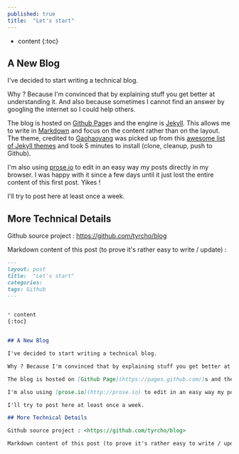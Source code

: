 ```yaml
---
published: true
title:  "Let's start"
---
```



* content
{:toc}


## A New Blog

I've decided to start writing a technical blog.

Why ? Because I'm convinced that by explaining stuff you get better at understanding it. And also because sometimes I cannot find an answer by googling the internet so I could help others.

The blog is hosted on [Github Page](https://pages.github.com/)s and the engine is [Jekyll](https://jekyllrb.com/). This allows me to write in [Markdown](https://daringfireball.net/projects/markdown/) and focus on the content rather than on the layout. The theme, credited to [Gaohaoyang](https://gaohaoyang.github.io/) was picked up from this [awesome list of Jekyll themes](https://github.com/jekyll/jekyll/wiki/Themes) and took 5 minutes to install (clone, cleanup, push to Github).

I'm also using [prose.io](http://prose.io) to edit in an easy way my posts directly in my browser. I was happy with it since a few days until it just lost the entire content of this first post. Yikes !

I'll try to post here at least once a week.

## More Technical Details

Github source project : <https://github.com/tyrcho/blog>

Markdown content of this post (to prove it's rather easy to write / update) :

```markdown
---
layout: post
title:  "Let's start"
categories: 
tags: Github
---


* content
{:toc}


## A New Blog

I've decided to start writing a technical blog.

Why ? Because I'm convinced that by explaining stuff you get better at understanding it. And also because sometimes I cannot find an answer by googling the internet so I could help others.

The blog is hosted on [Github Page](https://pages.github.com/)s and the engine is [Jekyll](https://jekyllrb.com/). This allows me to write in [Markdown](https://daringfireball.net/projects/markdown/) and focus on the content rather than on the layout. The theme, credited to [Gaohaoyang](https://gaohaoyang.github.io/) was picked up from this [awesome list of Jekyll themes](https://github.com/jekyll/jekyll/wiki/Themes) and took 5 minutes to install (clone, cleanup, push to Github).

I'm also using [prose.io](http://prose.io) to edit in an easy way my posts directly in my browser. I was happy with it since a few days until it just lost the entire content of this first post. Yikes !

I'll try to post here at least once a week.

## More Technical Details

Github source project : <https://github.com/tyrcho/blog>

Markdown content of this post (to prove it's rather easy to write / update) : 
```
